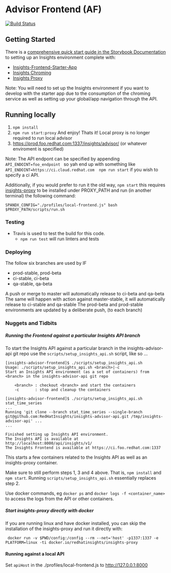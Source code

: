 # Advisor Frontend (AF)

[![Build Status](https://travis-ci.com/RedHatInsights/insights-advisor-frontend.svg?branch=master)](https://travis-ci.com/RedHatInsights/insights-advisor-frontend)
## Getting Started
There is a [comprehensive quick start guide in the Storybook Documentation](https://github.com/RedHatInsights/insights-frontend-storybook/blob/master/src/docs/welcome/quickStart/DOC.md) to setting up an Insights environment complete with:
- [Insights-Frontend-Starter-App](https://github.com/RedHatInsights/insights-frontend-starter-app)
- [Insights Chroming](https://github.com/RedHatInsights/insights-chrome)
- [Insights Proxy](https://github.com/RedHatInsights/insights-proxy)

Note: You will need to set up the Insights environment if you want to develop with the starter app due to the consumption of the chroming service as well as setting up your global/app navigation through the API.
## Running locally
1. `npm install`
2. `npm run start:proxy` And enjoy! Thats it! Local proxy is no longer required to run local advisor
3. https://prod.foo.redhat.com:1337/insights/advisor/ (or whatever enviroment is specified)

Note: The API endpont can be specified by appending 
`API_ENDOINT=foo_endpoint ` so yah  end up with something like `API_ENDOINT=https://ci.cloud.redhat.com  npm run start` if you wish to specify a ci API.

Additionally, if you would prefer to run it the old way, `npm start` this requires [insights-proxy](https://github.com/RedHatInsights/insights-proxy) to be installed under PROXY_PATH and run (in another terminal) the following command:

```shell
SPANDX_CONFIG="./profiles/local-frontend.js" bash $PROXY_PATH/scripts/run.sh
```
### Testing
- Travis is used to test the build for this code.
    - `npm run test` will run linters and tests
### Deploying
The follow six branches are used by IF
- prod-stable, prod-beta
- ci-stable, ci-beta
- qa-stable, qa-beta

A push or merge to master will automatically release to ci-beta and qa-beta
The same will happen with action against master-stable, it will automatically release to ci-stable and qa-stable
The prod-beta and prod-stable environments are updated by a deliberate push, (to each branch)

### Nuggets and Tidbits
##### Running the Frontend against a particular Insights API branch
To start the Insights API against a particular branch in the insights-advisor-api git repo use the `scripts/setup_insights_api.sh` script, like so ...

``` shell
[insights-advisor-frontend]$ ./scripts/setup_insights_api.sh
Usage: ./scripts/setup_insights_api.sh <branch>|-c
Start an Insights API environment (as a set of containers) from <branch> in the insights-advisor-api git repo

    <branch> : checkout <branch> and start the containers
    -c       : stop and cleanup the containers

[insights-advisor-frontend]$ ./scripts/setup_insights_api.sh stat_time_series
...
Running 'git clone --branch stat_time_series --single-branch git@github.com:RedHatInsights/insights-advisor-api.git /tmp/insights-advisor-api' ...
...

Finished setting up Insights API environment.
The Insights API is available at http://localhost:8000/api/insights/v1/
The Insights Frontend is available at https://ci.foo.redhat.com:1337
```

This starts a few containers related to the Insights API as well as an insights-proxy container.

Make sure to still perform steps 1, 3 and 4 above.  That is, `npm install` and `npm start`.  Running `scripts/setup_insights_api.sh` essentially replaces step 2.

Use docker commands, eg `docker ps` and `docker logs -f <container_name>` to access the logs from the API or other containers.

##### Start insights-proxy directly with docker
If you are running linux and have docker installed, you can skip the installation of the insights-proxy and run it directly with:
``` shell
 docker run -v $PWD/config:/config --rm --net='host' -p1337:1337 -e PLATFORM=linux -ti docker.io/redhatinsights/insights-proxy
```
#### Running against a local API
Set `apiHost` in the ./profiles/local-frontend.js to http://127.0.0.1:8000
